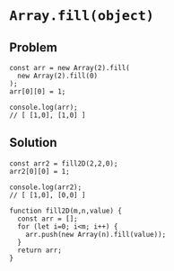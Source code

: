 # `Array.fill(object)`

## Problem

```
const arr = new Array(2).fill(
  new Array(2).fill(0)
);
arr[0][0] = 1;

console.log(arr);
// [ [1,0], [1,0] ]
```

## Solution

```
const arr2 = fill2D(2,2,0);
arr2[0][0] = 1;

console.log(arr2);
// [ [1,0], [0,0] ]

function fill2D(m,n,value) {
  const arr = [];
  for (let i=0; i<m; i++) {
    arr.push(new Array(n).fill(value));
  }
  return arr;
}
```
